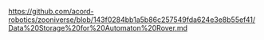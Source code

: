 https://github.com/acord-robotics/zooniverse/blob/143f0284bb1a5b86c257549fda624e3e8b55ef41/Data%20Storage%20for%20Automaton%20Rover.md
